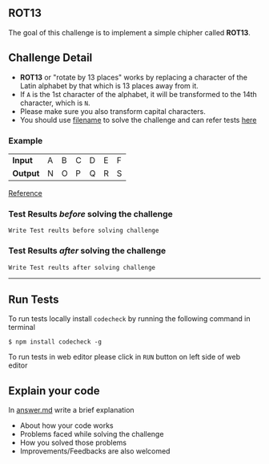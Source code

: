 ## ROT13

The goal of this challenge is to implement a simple chipher called **ROT13**.

## Challenge Detail
- **ROT13** or "rotate by 13 places" works by replacing a character of the Latin alphabet by that which is 13 places away from it. 
- If `A` is the 1st character of the alphabet, it will be transformed to the 14th character, which is `N`.
- Please make sure you also transform capital characters.
- You should use [filename](filepath) to solve the challenge and can refer tests [here](filepath)

### Example

<table>
    <tr>
        <td><b>Input</b></td>
        <td>A</td>
        <td>B</td>
        <td>C</td>
        <td>D</td>
        <td>E</td>
        <td>F</td>
    </tr>
    <tr>
        <td><b>Output</b></td>
        <td>N</td>
        <td>O</td>
        <td>P</td>
        <td>Q</td>
        <td>R</td>
        <td>S</td>
    </tr>
</table>

[Reference](https://en.wikipedia.org/wiki/ROT13)

### Test Results *before* solving the challenge  
```
Write Test reults before solving challenge
```

### Test Results *after* solving the challenge
```
Write Test reults after solving challenge
```
--- --- ---
## Run Tests
To run tests locally install `codecheck` by running the following command in terminal 
```
$ npm install codecheck -g
```
To run tests in web editor please click in `RUN` button on left side of web editor

## Explain your code
In [answer.md](answer.md) write a brief explanation 
- About how your code works
- Problems faced while solving the challenge
- How you solved those problems
- Improvements/Feedbacks are also welcomed

